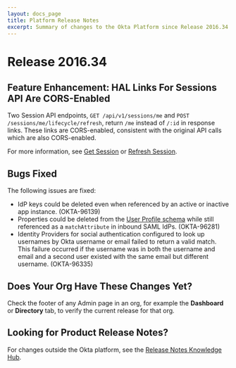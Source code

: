 ```yaml
---
layout: docs_page
title: Platform Release Notes
excerpt: Summary of changes to the Okta Platform since Release 2016.34
---
```


# Release 2016.34

## Feature Enhancement: HAL Links For Sessions API Are CORS-Enabled
<!-- OKTA-98961 -->

Two Session API endpoints, `GET /api/v1/sessions/me` and `POST /sessions/me/lifecycle/refresh`, return `/me` instead of `/:id` in response links.
These links are CORS-enabled, consistent with the original API calls which are also CORS-enabled.

For more information, see [Get Session](/docs/api/resources/sessions.html#get-session) or [Refresh Session](/docs/api/resources/sessions.html#refresh-session).

## Bugs Fixed

The following issues are fixed:

* IdP keys could be deleted even when referenced by an active or inactive app instance. (OKTA-96139)
* Properties could be deleted from the [User Profile schema](/docs/api/resources/schemas.html#remove-property-from-user-profile-schema)
while still referenced as a `matchAttribute` in inbound SAML IdPs. (OKTA-96281)
* Identity Providers for social authentication configured to look up usernames by Okta username or email failed to return a valid match.
This failure occurred if the username was in both the username and email and a second user existed with the same email but different username. (OKTA-96335)

## Does Your Org Have These Changes Yet?

Check the footer of any Admin page in an org, for example the **Dashboard** or **Directory** tab, to verify the current release for that org.

## Looking for Product Release Notes?

For changes outside the Okta platform, see the [Release Notes Knowledge Hub](https://support.okta.com/help/articles/Knowledge_Article/Release-Notes-Knowledge-Hub).

